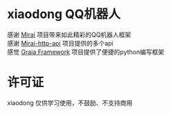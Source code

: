 # xiaodong QQ机器人
 感谢 [Mirai](https://github.com/mamoe/mirai) 项目带来如此精彩的QQ机器人框架  
 感谢 [Mirai-http-api](https://github.com/project-mirai/mirai-api-http/) 项目提供的多个api  
 感觉 [Graia Framework](https://github.com/GraiaProject/) 项目提供了便捷的python编写框架  
# 许可证
xiaodong 仅供学习使用，不鼓励、不支持商用  
